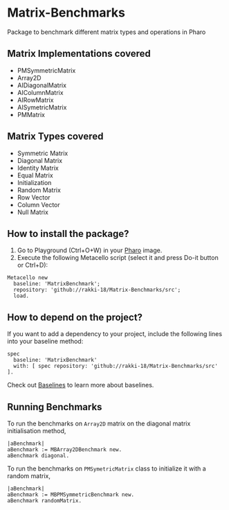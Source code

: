 # Matrix-Benchmarks
Package to benchmark different matrix types and operations in Pharo

## Matrix Implementations covered 
- PMSymmetricMatrix
- Array2D
- AIDiagonalMatrix
- AIColumnMatrix
- AIRowMatrix
- AISymetricMatrix
- PMMatrix

## Matrix Types covered
- Symmetric Matrix
- Diagonal Matrix
- Identity Matrix
- Equal Matrix
- Initialization
- Random Matrix
- Row Vector
- Column Vector
- Null Matrix

## How to install the package?

1. Go to Playground (Ctrl+O+W) in your [Pharo](https://pharo.org/) image.
2. Execute the following Metacello script (select it and press Do-it button or Ctrl+D):

```Smalltalk
Metacello new
  baseline: 'MatrixBenchmark';
  repository: 'github://rakki-18/Matrix-Benchmarks/src';
  load.
```

## How to depend on the project?

If you want to add a dependency to your project, include the following lines into your baseline method:

```Smalltalk
spec
  baseline: 'MatrixBenchmark'
  with: [ spec repository: 'github://rakki-18/Matrix-Benchmarks/src' ].
```

Check out [Baselines](https://github.com/pharo-open-documentation/pharo-wiki/blob/master/General/Baselines.md) to learn more about baselines.

## Running Benchmarks
To run the benchmarks on `Array2D` matrix on the diagonal matrix initialisation method,
```
|aBenchmark|
aBenchmark := MBArray2DBenchmark new.
aBenchmark diagonal.
```
To run the benchmarks on  `PMSymetricMatrix` class to initialize it with a random matrix,
```
|aBenchmark|
aBenchmark := MBPMSymmetricBenchmark new.
aBenchmark randomMatrix.
```
